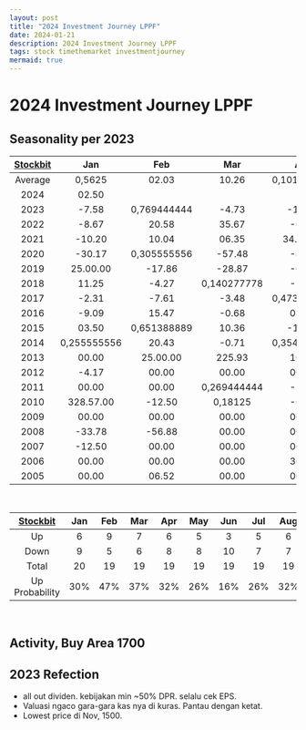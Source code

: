 ```yaml
---
layout: post
title: "2024 Investment Journey LPPF"
date: 2024-01-21
description: 2024 Investment Journey LPPF
tags: stock timethemarket investmentjourney
mermaid: true
---
```


# 2024 Investment Journey LPPF


## Seasonality per 2023

|[Stockbit](https://stockbit.com/symbol/LPPF/seasonality)|Jan|Feb|Mar|Apr|May|Jun|Jul|Aug|Sep|Oct|Nov|Dec|Year|
|:-:|:-:|:-:|:-:|:-:|:-:|:-:|:-:|:-:|:-:|:-:|:-:|:-:|:-:|
Average|0,5625|02.03|10.26|0,101388889|00.01|-1.98|-1.45|02.08|00.39|00.42|01.23|14.40|43.17.00
2024|02.50||||||||||||0,110416667
2023|-7.58|0,769444444|-4.73|-17.85|-8.64|-8.65|-10.65|-13.91|-7.69|-17.08|-16.08|0,844444444|-57.98
2022|-8.67|20.58|35.67|-6.45|-6.90|-7.59|-9.02|-15.64|00.52|21.30|0,472916667|-8.21|14.18
2021|-10.20|10.04|06.35|34.33.00|-3.61|0,547222222|-7.67|55.68|-0.36|0,397916667|28.85|0,25|225.49.00
2020|-30.17|0,305555556|-57.48|-8.61|0,809027778|11.38|-19.20|-3.07|-22.53|02.04|26.50.00|0,054861111|-70.00
2019|25.00.00|-17.86|-28.87|-0.49|-7.86|-8.00|08.12|-19.03|13.58|06.12|-3.02|19.26|-24.48
2018|11.25|-4.27|0,140277778|-5.48|-11.59|-3.83|-8.81|-6.54|-7.67|-29.96|-2.06|0,770138889|-47.04
2017|-2.31|-7.61|-3.48|0,473611111|03.42|-6.13|-10.58|-21.10|-7.25|-7.28|23.26|-5.66|-35.06
2016|-9.09|15.47|-0.68|03.54|-0.13|05.40|-0.38|00.38|-7.63|-2.44|-20.11|05.03|-14.06
2015|03.50|0,651388889|10.36|-11.17|-0.29|-5.16|0,259722222|00.14|-8.13|0,149305556|-5.58|12.46|0,813888889
2014|0,255555556|20.43|-0.71|0,354861111|-3.17|-4.99|05.07|12.24|-0.31|-9.86|02.56|00.00|36.36.00
2013|00.00|25.00.00|225.93|10.00|07.44|-10.77|07.33|00.00|-15.66|17.14|-6.10|-4.76|307.41.00
2012|-4.17|00.00|00.00|00.00|0,381944444|00.00|00.00|04.00|0,184027778|00.00|00.00|00.00|12.50
2011|00.00|00.00|0,269444444|-5.56|00.00|-5.88|12.50|00.00|00.00|00.00|11.11|-20.00|-5.88
2010|328.57.00|-12.50|0,18125|-6.42|0,188888889|00.00|00.00|-3.77|00.00|00.00|00.00|00.00|214.81
2009|00.00|00.00|00.00|00.00|00.00|00.00|00.00|00.00|00.00|16.17|-26.74|250.00.00|197.87
2008|-33.78|-56.88|00.00|00.00|00.00|00.00|00.00|00.00|00.00|00.00|00.00|00.00|-71.45
2007|-12.50|00.00|00.00|00.00|00.00|00.00|00.00|50.15.00|66.60|00.00|00.00|00.00|150.15.00
2006|00.00|00.00|00.00|30.72|00.00|-6.00|00.00|00.00|00.00|00.00|00.00|00.00|0,977777778
2005|00.00|06.52|00.00|00.00|00.00|00.00|00.00|00.00|00.00|00.00|00.00|-18.62|-13.31


<br />

|[Stockbit](https://stockbit.com/symbol/LPPF/seasonality)|Jan|Feb|Mar|Apr|May|Jun|Jul|Aug|Sep|Oct|Nov|Dec|Year|
|:-:|:-:|:-:|:-:|:-:|:-:|:-:|:-:|:-:|:-:|:-:|:-:|:-:|:-:|
Up|6|9|7|6|5|3|5|6|4|7|6|8|11
Down|9|5|6|8|8|10|7|7|9|5|7|5|9
Total|20|19|19|19|19|19|19|19|19|19|19|19|20
Up Probability|30%|47%|37%|32%|26%|16%|26%|32%|21%|37%|32%|42%|55%

<br />

## Activity, Buy Area 1700


## 2023 Refection
- all out dividen. kebijakan min ~50% DPR. selalu cek EPS.
- Valuasi ngaco gara-gara kas nya di kuras. Pantau dengan ketat.
- Lowest price di Nov, 1500.